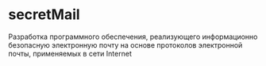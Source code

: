 # secretMail
Разработка программного обеспечения, реализующего информационно безопасную электронную почту на основе протоколов электронной почты, применяемых в сети Internet
